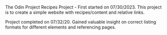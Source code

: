 The Odin Project Recipes Project - First started on 07/30/2023.
This project is to create a simple website with recipes/content and relative links.


Project completed on 07/32/20. Gained valuable insight on correct listing formats for different elements and referencing pages.
